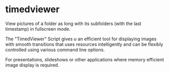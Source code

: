 # timedviewer
View pictures of a folder as long with its subfolders (with the last timestamp) in fullscreen mode.

The "TimedViewer" Script gives u an efficient tool for displaying images with smooth transitions 
that uses resources intelligently and can be flexibly controlled using various command line options. 

For presentations, slideshows or other applications where memory efficient image display is required.
